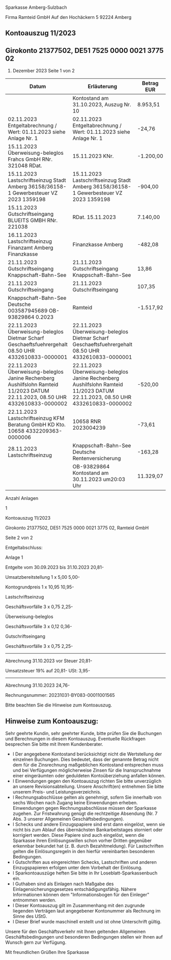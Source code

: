 Sparkasse Amberg-Sulzbach

<!-- image -->

Firma Ramteid GmbH Auf den Hochäckern 5 92224 Amberg

## Kontoauszug 11/2023

## Girokonto 21377502, DE51 7525 0000 0021 3775 02

1. Dezember 2023 Seite 1 von 2

| Datum                                                                                                                         | Erläuterung                                                                                                                   | Betrag EUR   |
|-------------------------------------------------------------------------------------------------------------------------------|-------------------------------------------------------------------------------------------------------------------------------|--------------|
|                                                                                                                               | Kontostand am 31.10.2023, Auszug Nr. 10                                                                                       | 8.953,51     |
| 02.11.2023 Entgeltabrechnung / Wert: 01.11.2023 siehe Anlage Nr. 1                                                            | 02.11.2023 Entgeltabrechnung / Wert: 01.11.2023 siehe Anlage Nr. 1                                                            | -24,76       |
| 15.11.2023 Überweisung-beleglos Frahcs GmbH RNr. 321048 RDat.                                                                 | 15.11.2023 KNr.                                                                                                               | -1.200,00    |
| 15.11.2023 Lastschriftseinzug Stadt Amberg 36158/36158-1 Gewerbesteuer VZ 2023 1359198                                        | 15.11.2023 Lastschriftseinzug Stadt Amberg 36158/36158-1 Gewerbesteuer VZ 2023 1359198                                        | -904,00      |
| 15.11.2023 Gutschriftseingang BLUEITS GMBH RNr. 221038                                                                        | RDat. 15.11.2023                                                                                                              | 7.140,00     |
| 16.11.2023 Lastschriftseinzug Finanzamt Amberg Finanzkasse                                                                    | Finanzkasse Amberg                                                                                                            | -482,08      |
| 21.11.2023 Gutschriftseingang Knappschaft-Bahn-See                                                                            | 21.11.2023 Gutschriftseingang Knappschaft-Bahn-See                                                                            | 13,86        |
| 21.11.2023 Gutschriftseingang                                                                                                 | 21.11.2023 Gutschriftseingang                                                                                                 | 107,35       |
| Knappschaft-Bahn-See Deutsche 003587945689 OB-93829864 0.2023                                                                 | Ramteid                                                                                                                       | -1.517,92    |
| 22.11.2023 Überweisung-beleglos Dietmar Scharf Geschaeftsfuehrergehalt 08.50 UHR 4332610833-0000001                           | 22.11.2023 Überweisung-beleglos Dietmar Scharf Geschaeftsfuehrergehalt 08.50 UHR 4332610833-0000001                           |              |
| 22.11.2023 Überweisung-beleglos Janine Rechenberg Aushilfslohn Ramteid 11/2023 DATUM 22.11.2023, 08.50 UHR 4332610833-0000002 | 22.11.2023 Überweisung-beleglos Janine Rechenberg Aushilfslohn Ramteid 11/2023 DATUM 22.11.2023, 08.50 UHR 4332610833-0000002 | -520,00      |
| 22.11.2023 Lastschriftseinzug KFM Beratung GmbH KD Kto. 10658 4332209363-0000006                                              | 10658 RNR 2023004239                                                                                                          | -73,61       |
| 28.11.2023 Lastschriftseinzug                                                                                                 | Knappschaft-Bahn-See Deutsche Rentenversicherung                                                                              | -163,28      |
|                                                                                                                               | OB-93829864 Kontostand am 30.11.2023 um20:03 Uhr                                                                              | 11.329,07    |

Anzahl Anlagen

1

<!-- image -->

Kontoauszug 11/2023

Girokonto 21377502, DE51 7525 0000 0021 3775 02,  Ramteid GmbH

Seite 2 von 2

Entgeltabschluss:

Anlage     1

Entgelte vom 30.09.2023 bis 31.10.2023                              20,81-

Umsatzbereitstellung        1 x    5,00                5,00-

Kontogrundpreis             1 x   10,95               10,95-

Lastschriftseinzug

Geschäftsvorfälle          3 x    0,75                2,25-

Überweisung-beleglos

Geschäftsvorfälle          3 x    0,12                0,36-

Gutschriftseingang

Geschäftsvorfälle          3 x    0,75                2,25-

--------------

Abrechnung 31.10.2023 vor Steuer                                    20,81-

Umsatzsteuer  19%  auf          20,81-                 USt:          3,95-

--------------

Abrechnung 31.10.2023                                               24,76-

Rechnungsnummer: 20231031-BY083-00011001565

Bitte beachten Sie die Hinweise zum Kontoauszug.

## Hinweise zum Kontoauszug:

Sehr geehrte Kundin, sehr geehrter Kunde, bitte prüfen Sie die Buchungen und Berechnungen in diesem Kontoauszug. Eventuelle Rückfragen besprechen Sie bitte mit Ihrem Kundenberater.

- l Der angegebene Kontostand berücksichtigt nicht die Wertstellung der einzelnen Buchungen. Dies bedeutet, dass der genannte Betrag nicht dem für die Zinsrechnung maßgeblichen Kontostand entsprechen muss und bei Verfügungen möglicherweise Zinsen für die Inanspruchnahme einer eingeräumten oder geduldeten Kontoüberziehung anfallen können.
- l Einwendungen gegen den Kontoauszug richten Sie bitte unverzüglich an unsere Revisionsabteilung. Unsere Anschrift(en) entnehmen Sie bitte unserem Preis- und Leistungsverzeichnis.
- l Rechnungsabschlüsse gelten als genehmigt, sofern Sie innerhalb von sechs Wochen nach Zugang keine Einwendungen erheben. Einwendungen gegen Rechnungsabschlüsse müssen der Sparkasse zugehen. Zur Fristwahrung genügt die rechtzeitige Absendung (Nr. 7 Abs. 3 unserer Allgemeinen Geschäftsbedingungen).
- l Schecks und andere Einzugspapiere sind erst dann eingelöst, wenn sie nicht bis zum Ablauf des übernächsten Bankarbeitstages storniert oder korrigiert werden. Diese Papiere sind auch eingelöst, wenn die Sparkasse ihren Einlösungswillen schon vorher Dritten gegenüber erkennbar bekundet hat (z. B. durch Bezahltmeldung). Für Lastschriften gelten die Einlösungsregeln in den hierfür vereinbarten besonderen Bedingungen.
- l Gutschriften aus eingereichten Schecks, Lastschriften und anderen Einzugspapieren erfolgen unter dem Vorbehalt der Einlösung.
- l Sparkontoauszüge heften Sie bitte in Ihr Loseblatt-Sparkassenbuch ein.
- l Guthaben sind als Einlagen nach Maßgabe des Einlagensicherungsgesetzes entschädigungsfähig. Nähere Informationen können dem "Informationsbogen für den Einleger" entnommen werden.
- l Dieser Kontoauszug gilt im Zusammenhang mit den zugrunde liegenden Verträgen laut angegebener Kontonummer als Rechnung im Sinne des UStG.
- l Dieser Brief wurde maschinell erstellt und ist ohne Unterschrift gültig.

Unsere für den Geschäftsverkehr mit Ihnen geltenden Allgemeinen Geschäftsbedingungen und besonderen Bedingungen stellen wir Ihnen auf Wunsch gern zur Verfügung.

Mit freundlichen Grüßen Ihre Sparkasse